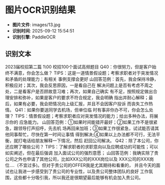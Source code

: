 # 图片OCR识别结果

- **图片文件**: images/13.jpg
- **识别时间**: 2025-09-12 15:54:51
- **识别引擎**: PaddleOCR

## 识别文本

2023届校招第二篇
1\00
校招100个面试高频题目
Q40：你很努力，但是客户始终不满意，你会怎么做？
TIPS：这是一道情景假设题；考察求职者对于突发情况和矛盾的处理能力；有相关
事例支撑会更好
山回答范例：首先，我会保持冷静，积极应对；其次，我会反思原因，一是看自己在
解决问题上是否有考虑不周之处，二是看客户是否顾故意习难；再次，如果自己确实
有不足，按照规定做出合理安排和弥补，如果是客户的要求不符合规定，我会明确
指出并耐心解释；最后，如果有必要，我会把情况向上级汇报，并且不会因客户投诉
而丧失工作热情。
Q41：如果你要送同学去机场，但单位临
时有事非你办不可，你会怎么处理？
TIPS：情景假设题；考察求职者应对突发情况的能力；给出多种办法，将展示你的
应急能力。
山回答范例：①如果时间能错开最好；②如果工作不是很紧急，跟领导打声招呼，先去机
场再回来加班；③如果工作很紧急，试试能否请其他同事帮忙，尽快在第一时间让事情
得到解决;④如果以上办法都不可行，无法平衡，就打电话给朋友解释一下情况，然后
赶回公司解决。
Q42：除了本公司，你还应聘了哪些公司？
TIPS：了解求职者的求职意向以及应聘成功的可能性；可以如实阐述，但在最后强调
加入面试公司的强烈意愿；
山回答范例：我确实除了贵公司之外也申请了其他公司，比如XXX公司的XXX岗位以及
XXX公司的XXX岗位....（不宜过多)。但对于贵公司的OFFER我是尤其期待和看重的，
并且今天的面试也让我进一步感受到了贵公司的专业性，以及贵公司整体团队的良好
工作氛围，这些都十分吸引我，所以我还是很期望最后能够有机会加入贵公司。
